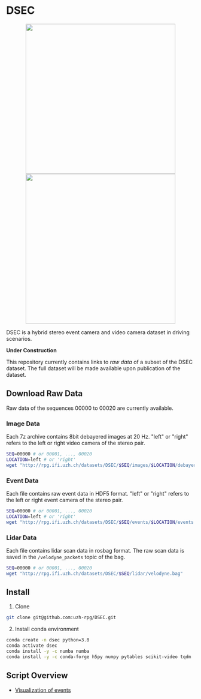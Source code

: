 # DSEC

<p align="center">
   <img src="http://rpg.ifi.uzh.ch/img/datasets/dsec/setup_description.png" width="400"/>
   <img src="http://rpg.ifi.uzh.ch/img/datasets/dsec/dataset_example.png" width="400"/>
</p>

DSEC is a hybrid stereo event camera and video camera dataset in driving scenarios.

**Under Construction**

This repository currently contains links to *raw data* of a subset of the DSEC dataset.
The full dataset will be made available upon publication of the dataset.

## Download Raw Data

Raw data of the sequences 00000 to 00020 are currently available.

### Image Data

Each 7z archive contains 8bit debayered images at 20 Hz. "left" or "right" refers to the left or right video camera of the stereo pair.

```bash
SEQ=00000 # or 00001, ..., 00020
LOCATION=left # or 'right'
wget "http://rpg.ifi.uzh.ch/datasets/DSEC/$SEQ/images/$LOCATION/debayer8bit.7z"
```

### Event Data

Each file contains raw event data in HDF5 format. "left" or "right" refers to the left or right event camera of the stereo pair.

```bash
SEQ=00000 # or 00001, ..., 00020
LOCATION=left # or 'right'
wget "http://rpg.ifi.uzh.ch/datasets/DSEC/$SEQ/events/$LOCATION/events.h5"
```

### Lidar Data

Each file contains lidar scan data in rosbag format. The raw scan data is saved in the `/velodyne_packets` topic of the bag.

```bash
SEQ=00000 # or 00001, ..., 00020
wget "http://rpg.ifi.uzh.ch/datasets/DSEC/$SEQ/lidar/velodyne.bag"
```

## Install

1. Clone

```bash
git clone git@github.com:uzh-rpg/DSEC.git
```

2. Install conda environment
```bash
conda create -n dsec python=3.8
conda activate dsec
conda install -y -c numba numba
conda install -y -c conda-forge h5py numpy pytables scikit-video tqdm
```

## Script Overview
- [Visualization of events](scripts/visualization/README.md)
